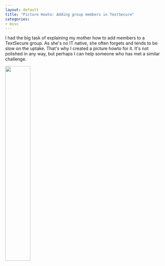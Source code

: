 ```yaml
---
layout: default
title: "Picture Howto: Adding group members in TextSecure"
categories:
- misc
---
```

I had the big task of explaining my mother how to add members to a TextSecure group. As she's no IT native, she often forgets and tends to be slow on the uptake. That's why I created a picture howto for it. It's not polished in any way, but perhaps I can help someone who has met a similar challenge.

<a href="https://adminswerk.de/assets/2015-10-07-textsecure-add-group-member-howto.png" target="_blank"><img src="https://adminswerk.de/assets/2015-10-07-textsecure-add-group-member-howto.png" style="height:40%; width:40%"></a>
